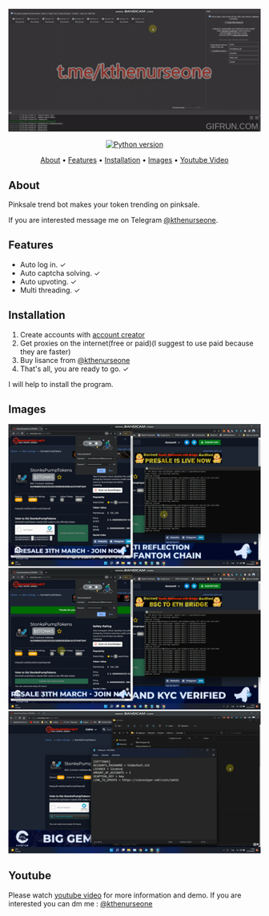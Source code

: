 <p align="center"><a href="https://youtu.be/DscnGCJzmlM" target="_blank"><img src="https://github.com/kthenurseone-dev/coinsniper_upvote_bot/blob/main/video.gif?raw=true"></a></p>

<p align="center">
    <a href="https://www.python.org/downloads/release/python-380/"><img src="https://img.shields.io/badge/python-3.8-blue.svg?style=plastic" alt="Python version"></a>
</p>

<p align="center">
  <a href="#about">About</a>
  •
  <a href="#features">Features</a>
  •
  <a href="#installation">Installation</a>
  •
  <a href="#images">Images</a>
  •
  <a href="#youtube">Youtube Video</a>
</p>

## About
Pinksale trend bot makes your token trending on pinksale.

If you are interested message me on Telegram [@kthenurseone](https://t.me/kthenurseone). 

## Features
- Auto log in. ✓
- Auto captcha solving. ✓
- Auto upvoting. ✓
- Multi threading. ✓



## Installation
1) Create accounts with [account creator](https://github.com/kthenurseone-dev/coinsniper_account_creator)
2) Get proxies on the internet(free or paid)(I suggest to use paid because they are faster)
3) Buy lisance from [@kthenurseone](https://t.me/kthenurseone)
4) That's all, you are ready to go. ✓




I will help to install the program.


## Images
![Dextool_Bot](https://github.com/kthenurseone-dev/coinsniper_upvote_bot/blob/main/1.png?raw=true)
![Dextool_Bot](https://github.com/kthenurseone-dev/coinsniper_upvote_bot/blob/main/2.png?raw=true)
![Dextool_Bot](https://github.com/kthenurseone-dev/coinsniper_upvote_bot/blob/main/3.png?raw=true)



## Youtube
Please watch [youtube video](https://youtu.be/DscnGCJzmlM) for more information and demo. If you are interested you can dm me : [@kthenurseone](https://t.me/kthenurseone)
